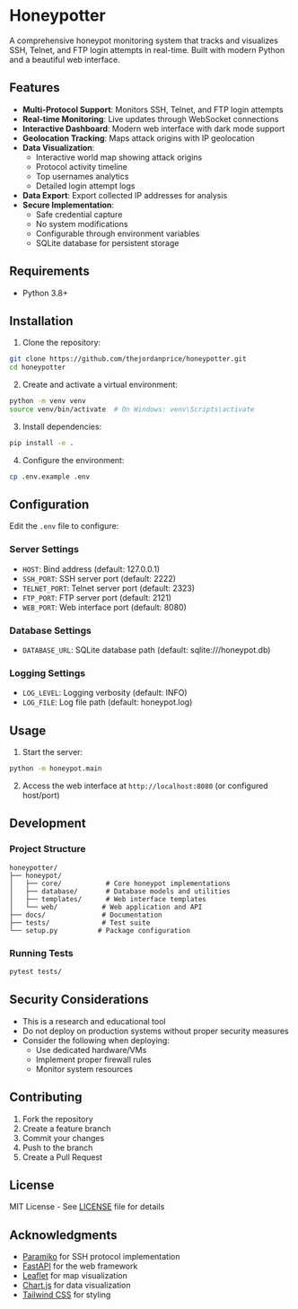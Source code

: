 # Honeypotter

A comprehensive honeypot monitoring system that tracks and visualizes SSH, Telnet, and FTP login attempts in real-time. Built with modern Python and a beautiful web interface.


## Features

- **Multi-Protocol Support**: Monitors SSH, Telnet, and FTP login attempts
- **Real-time Monitoring**: Live updates through WebSocket connections
- **Interactive Dashboard**: Modern web interface with dark mode support
- **Geolocation Tracking**: Maps attack origins with IP geolocation
- **Data Visualization**: 
  - Interactive world map showing attack origins
  - Protocol activity timeline
  - Top usernames analytics
  - Detailed login attempt logs
- **Data Export**: Export collected IP addresses for analysis
- **Secure Implementation**: 
  - Safe credential capture
  - No system modifications
  - Configurable through environment variables
  - SQLite database for persistent storage

## Requirements

- Python 3.8+

## Installation

1. Clone the repository:
```bash
git clone https://github.com/thejordanprice/honeypotter.git
cd honeypotter
```

2. Create and activate a virtual environment:
```bash
python -m venv venv
source venv/bin/activate  # On Windows: venv\Scripts\activate
```

3. Install dependencies:
```bash
pip install -e .
```

4. Configure the environment:
```bash
cp .env.example .env
```

## Configuration

Edit the `.env` file to configure:

### Server Settings
- `HOST`: Bind address (default: 127.0.0.1)
- `SSH_PORT`: SSH server port (default: 2222)
- `TELNET_PORT`: Telnet server port (default: 2323)
- `FTP_PORT`: FTP server port (default: 2121)
- `WEB_PORT`: Web interface port (default: 8080)

### Database Settings
- `DATABASE_URL`: SQLite database path (default: sqlite:///honeypot.db)

### Logging Settings
- `LOG_LEVEL`: Logging verbosity (default: INFO)
- `LOG_FILE`: Log file path (default: honeypot.log)

## Usage

1. Start the server:
```bash
python -m honeypot.main
```

2. Access the web interface at `http://localhost:8080` (or configured host/port)

## Development

### Project Structure

```
honeypotter/
├── honeypot/
│   ├── core/           # Core honeypot implementations
│   ├── database/       # Database models and utilities
│   ├── templates/      # Web interface templates
│   └── web/           # Web application and API
├── docs/              # Documentation
├── tests/             # Test suite
└── setup.py          # Package configuration
```

### Running Tests

```bash
pytest tests/
```

## Security Considerations

- This is a research and educational tool
- Do not deploy on production systems without proper security measures
- Consider the following when deploying:
  - Use dedicated hardware/VMs
  - Implement proper firewall rules
  - Monitor system resources

## Contributing

1. Fork the repository
2. Create a feature branch
3. Commit your changes
4. Push to the branch
5. Create a Pull Request

## License

MIT License - See [LICENSE](LICENSE) file for details

## Acknowledgments

- [Paramiko](https://www.paramiko.org/) for SSH protocol implementation
- [FastAPI](https://fastapi.tiangolo.com/) for the web framework
- [Leaflet](https://leafletjs.com/) for map visualization
- [Chart.js](https://www.chartjs.org/) for data visualization
- [Tailwind CSS](https://tailwindcss.com/) for styling

